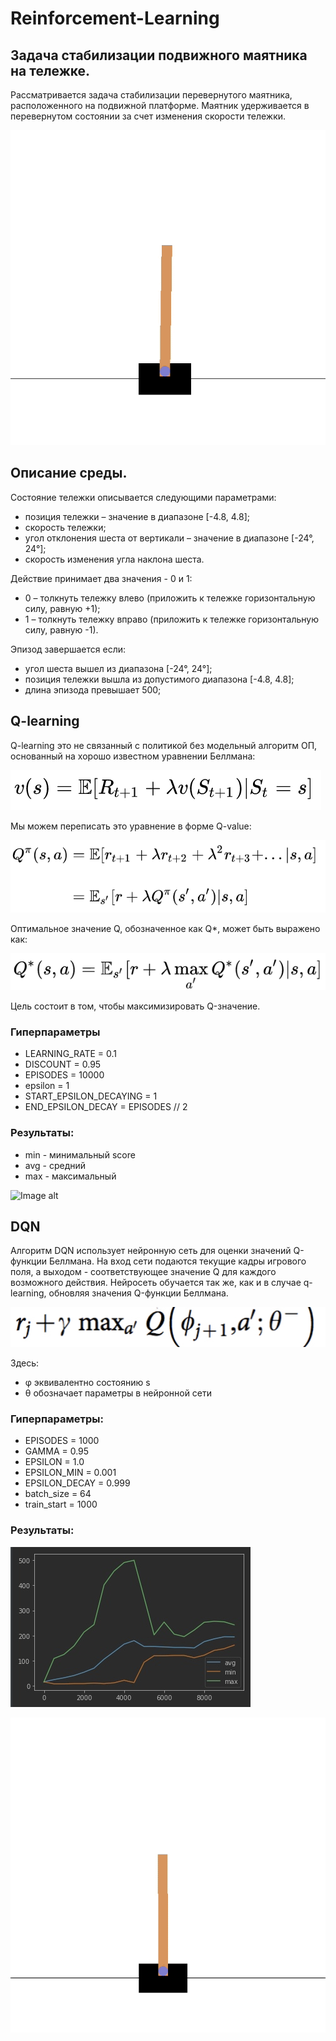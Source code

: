 # Reinforcement-Learning

## Задача стабилизации подвижного маятника на тележке.

Рассматривается задача стабилизации перевернутого маятника, расположенного на подвижной платформе. Маятник удерживается в перевернутом состоянии за счет изменения скорости тележки.

![Image alt](https://github.com/AntonLedyaev/Reinforcement-Learning/raw/main/img/cartpole.gif)


## Описание среды.

Состояние тележки описывается следующими параметрами:

* позиция тележки – значение в диапазоне [-4.8, 4.8];
* скорость тележки;
* угол отклонения шеста от вертикали – значение в диапазоне [-24°, 24°];
* скорость изменения угла наклона шеста.

Действие принимает два значения - 0 и 1:

* 0 – толкнуть тележку влево (приложить к тележке горизонтальную силу, равную +1);
* 1 – толкнуть тележку вправо (приложить к тележке горизонтальную силу, равную -1).

Эпизод завершается если:

* угол шеста вышел из диапазона [-24°, 24°];
* позиция тележки вышла из допустимого диапазона [-4.8, 4.8];
* длина эпизода превышает 500;


## Q-learning
Q-learning это не связанный с политикой без модельный алгоритм ОП, основанный на хорошо известном уравнении Беллмана:

![Image alt](https://github.com/AntonLedyaev/Reinforcement-Learning/raw/main/img/bellman1.png)

Мы можем переписать это уравнение в форме Q-value:

![Image alt](https://github.com/AntonLedyaev/Reinforcement-Learning/raw/main/img/bellman2.png)

Оптимальное значение Q, обозначенное как Q*, может быть выражено как:

![Image alt](https://github.com/AntonLedyaev/Reinforcement-Learning/raw/main/img/bellman.png)

Цель состоит в том, чтобы максимизировать Q-значение.

### Гиперпараметры

* LEARNING_RATE = 0.1
* DISCOUNT = 0.95
* EPISODES = 10000
* epsilon = 1
* START_EPSILON_DECAYING = 1
* END_EPSILON_DECAY = EPISODES // 2

### Результаты:

* min - минимальный score
* avg - средний
* max - максимальный

![Image alt](https://github.com/AntonLedyaev/Reinforcement-Learning/raw/main/img/plotq.jpg)


## DQN

Алгоритм DQN использует нейронную сеть для оценки значений Q-функции Беллмана. На вход сети подаются текущие кадры игрового поля, а выходом - соответствующее значение Q для каждого возможного действия. Нейросеть обучается так же, как и в случае q-learning, обновляя значения Q-функции Беллмана. 

![Image alt](https://github.com/AntonLedyaev/Reinforcement-Learning/raw/main/img/dqn_bellma.png)

Здесь:
* φ эквивалентно состоянию s
* θ обозначает параметры в нейронной сети

### Гиперпараметры:
* EPISODES = 1000
* GAMMA = 0.95
* EPSILON = 1.0
* EPSILON_MIN = 0.001
* EPSILON_DECAY = 0.999
* batch_size = 64
* train_start = 1000

### Результаты: 


![Image alt](https://github.com/AntonLedyaev/Reinforcement-Learning/raw/main/img/plot.jpg)

![Image alt](https://github.com/AntonLedyaev/Reinforcement-Learning/raw/main/img/cartpole_example.gif)



